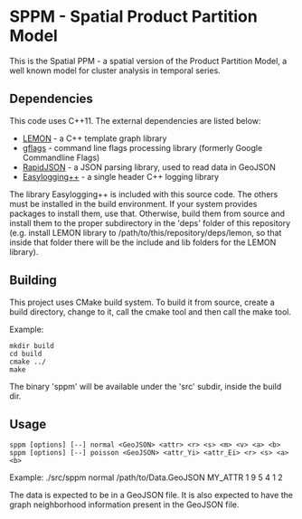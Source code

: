 SPPM - Spatial Product Partition Model
======================================

This is the Spatial PPM - a spatial version of the Product Partition Model,
a well known model for cluster analysis in temporal series.

Dependencies
------------

This code uses C++11. The external dependencies are listed below:

* [LEMON][1] - a C++ template graph library
* [gflags][2] - command line flags processing library (formerly Google Commandline Flags)
* [RapidJSON][3] - a JSON parsing library, used to read data in GeoJSON
* [Easylogging++][4] - a single header C++ logging library

The library Easylogging++ is included with this source code. The others must be
installed in the build environment. If your system provides packages to install
them, use that. Otherwise, build them from source and install them to the proper
subdirectory in the 'deps' folder of this repository (e.g. install LEMON library
to /path/to/this/repository/deps/lemon, so that inside that folder there will be
the include and lib folders for the LEMON library).

[1]: http://lemon.cs.elte.hu/trac/lemon "LEMON"
[2]: https://github.com/gflags/gflags "gflags"
[3]: https://github.com/miloyip/rapidjson "RapidJSON"
[4]: https://github.com/muflihun/easyloggingpp "Easylogging++"


Building
--------

This project uses CMake build system. To build it from source, create a build
directory, change to it, call the cmake tool and then call the make tool.

Example:

	mkdir build
	cd build
	cmake ../
	make

The binary 'sppm' will be available under the 'src' subdir, inside the build
dir.

Usage
-----

	sppm [options] [--] normal <GeoJSON> <attr> <r> <s> <m> <v> <a> <b>
	sppm [options] [--] poisson <GeoJSON> <attr_Yi> <attr_Ei> <r> <s> <a> <b>

Example:
	./src/sppm normal /path/to/Data.GeoJSON MY_ATTR 1 9 5 4 1 2

The data is expected to be in a GeoJSON file. It is also expected to have the
graph neighborhood information present in the GeoJSON file.
